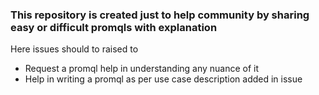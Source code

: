 ### This repository is created just to help community by sharing easy or difficult promqls with explanation

Here issues should to raised to 
- Request a promql help in understanding any nuance of it
- Help in writing a promql as per use case description added in issue
